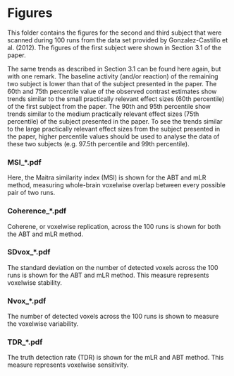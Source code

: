# Figures

This folder contains the figures for the second and third subject that were scanned during 100 runs from the data set provided by Gonzalez-Castillo et al. (2012). The figures of the first subject were shown in Section 3.1 of the paper. 

The same trends as described in Section 3.1 can be found here again, but with one remark. The baseline activity (and/or reaction) of the remaining two subject is lower than that of the subject presented in the paper. The 60th and 75th percentile value of the observed contrast estimates show trends similar to the small practically relevant effect sizes (60th percentile) of the first subject from the paper. The 90th and 95th percentile show trends similar to the medium practically relevant effect sizes (75th percentile) of the subject presented in the paper. To see the trends similar to the large practically relevant effect sizes from the subject presented in the paper, higher percentile values should be used to analyse the data of these two subjects (e.g. 97.5th percentile and 99th percentile).

### MSI_*.pdf

Here, the Maitra similarity index (MSI) is shown for the ABT and mLR method, measuring whole-brain voxelwise overlap between every possible pair of two runs.

### Coherence_*.pdf

Coherene, or voxelwise replication, across the 100 runs is shown for both the ABT and mLR method.

### SDvox_*.pdf

The standard deviation on the number of detected voxels across the 100 runs is shown for the ABT and mLR method. This measure represents voxelwise stability.

### Nvox_*.pdf

The number of detected voxels across the 100 runs is shown to measure the voxelwise variability.

### TDR_*.pdf

The truth detection rate (TDR) is shown for the mLR and ABT method. This measure represents voxelwise sensitivity.
